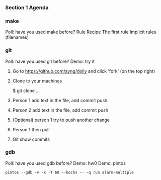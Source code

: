 ### Section 1 Agenda

### make

Poll: have you used make before?
Rule
Recipe
The first rule
Implicit rules (filenames)

### git

Poll: have you used git before?
Demo: try it

1. Go to https://github.com/ayng/dolly and click 'fork' (on the top right)
1. Clone to your machines

    $ git clone ...

1. Person 1 add text in the file, add commit push
1. Person 2 add text in the file, add commit push
1. (Optional) person 1 try to push another change
1. Person 1 then pull
1. Git show commits

### gdb

Poll: have you used gdb before?
Demo: hw0
Demo: pintos

    pintos --gdb -v -k -T 60 --bochs -- -q run alarm-multiple


